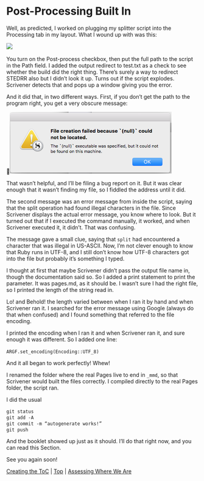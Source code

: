 # Post-Processing Built In #

Well, as predicted, I worked on plugging my splitter script into the Processing tab in my layout. What I wound up with was this:

![][ScreenShot2018-06-19at80328PM]

You turn on the Post-process checkbox, then put the full path to the script in the Path field. I added the output redirect to test.txt as a check to see whether the build did the right thing. There’s surely a way to redirect STEDRR also but I didn’t look it up. Turns out if the script explodes. Scrivener detects that and pops up a window giving you the error.

And it did that, in two different ways. First, if you don’t get the path to the program right, you get a very obscure message:

![ScreenShot2018-06-19at81209PM.png](ScreenShot2018-06-19at81209PM.png)

That wasn’t helpful, and I’ll be filing a bug report on it. But it was clear enough that it wasn’t finding my file, so I fiddled the address until it did.

The second message was an error message from inside the script, saying that the split operation had found illegal characters in the file. Since Scrivener displays the actual error message, you know where to look. But it turned out that if I executed the command manually, it worked, and when Scrivener executed it, it didn’t. That was confusing.

The message gave a small clue, saying that `split` had encountered a character that was illegal in US-ASCII. Now, I’m not clever enough to know that Ruby runs in UTF-8, and I still don’t know how UTF-8 characters got into the file but probably it’s something I typed. 

I thought at first that maybe Scrivener didn’t pass the output file name in, though the documentation said so. So I added a print statement to print the parameter. It was pages.md, as it should be. I wasn’t sure I had the right file, so I printed the length of the string read in.

Lo! and Behold! the length varied between when I ran it by hand and when Scrivener ran it. I searched for the error message using Google (always do that when confused) and I found something that referred to the file encoding. 

I printed the encoding when I ran it and when Scrivener ran it, and sure enough it was different. So I added one line:

`ARGF.set_encoding(Encoding::UTF_8)`

And it all began to work perfectly! Whew!

I renamed the folder where the real Pages live to end in `_mmd`, so that Scrivener would built the files correctly. I compiled directly to the real Pages folder, the script ran.

I did the usual

```
git status
git add -A
git commit -m “autogenerate works!”
git push
```

And the booklet showed up just as it should. I’ll do that right now, and you can read this Section. 

See you again soon!



[Creating the ToC](18.html) | [Top](index.html) | [Assessing Where We Are](20.html)




[ScreenShot2018-06-17at54341AM]: ScreenShot2018-06-17at54341AM.png

[ScreenShot2018-06-15at34845AM]: ScreenShot2018-06-15at34845AM.png

[ScreenShot2018-06-15at35655AM]: ScreenShot2018-06-15at35655AM.png

[ScreenShot2018-06-15at35933AM]: ScreenShot2018-06-15at35933AM.png

[ScreenShot2018-06-15at41513AM]: ScreenShot2018-06-15at41513AM.png

[ScreenShot2018-06-15at43151AM]: ScreenShot2018-06-15at43151AM.png

[ScreenShot2018-06-15at43300AM]: ScreenShot2018-06-15at43300AM.png

[ScreenShot2018-06-15at43419AM]: ScreenShot2018-06-15at43419AM.png

[ScreenShot2018-06-15at43550AM]: ScreenShot2018-06-15at43550AM.png

[ScreenShot2018-06-15at45351AM]: ScreenShot2018-06-15at45351AM.png

[ScreenShot2018-06-15at45543AM]: ScreenShot2018-06-15at45543AM.png

[ScreenShot2018-06-15at50722AM]: ScreenShot2018-06-15at50722AM.png

[ScreenShot2018-06-15at51250AM]: ScreenShot2018-06-15at51250AM.png

[ScreenShot2018-06-15at51454AM]: ScreenShot2018-06-15at51454AM.png

[ScreenShot2018-06-15at92421AM]: ScreenShot2018-06-15at92421AM.png

[ScreenShot2018-06-15at95953AM]: ScreenShot2018-06-15at95953AM.png

[ScreenShot2018-06-16at74710AM]: ScreenShot2018-06-16at74710AM.png

[ScreenShot2018-06-17at64119AM]: ScreenShot2018-06-17at64119AM.png

[ScreenShot2018-06-17at70530AM]: ScreenShot2018-06-17at70530AM.png

[ScreenShot2018-06-17at81328PM]: ScreenShot2018-06-17at81328PM.png

[ScreenShot2018-06-18at94526AM]: ScreenShot2018-06-18at94526AM.png

[ScreenShot2018-06-19at80328PM]: ScreenShot2018-06-19at80328PM.png

[ScreenShot2018-06-17at60628AM]: ScreenShot2018-06-17at60628AM.png

[ScreenShot2018-06-22at101952AM]: ScreenShot2018-06-22at101952AM.png

[ScreenShot2018-06-22at102316AM]: ScreenShot2018-06-22at102316AM.png

[ScreenShot2018-06-22at103031AM]: ScreenShot2018-06-22at103031AM.png

[ScreenShot2018-06-22at103054AM]: ScreenShot2018-06-22at103054AM.png

[ScreenShot2018-06-22at103500AM]: ScreenShot2018-06-22at103500AM.png

[ScreenShot2018-06-22at104957AM]: ScreenShot2018-06-22at104957AM.png

[ScreenShot2018-06-22at110544AM]: ScreenShot2018-06-22at110544AM.png

